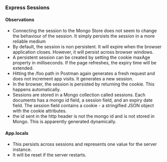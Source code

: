 ### Express Sessions 

#### Observations
- Connecting the session to the Mongo Store does not seem to change the behaviour of the session. It simply persists the session in a more reliable medium 
- By default, the session is non persistent. It will expire when the browser application closes. However, it will persist across browser windows. 
- A persistent session can be created by setting the cookie maxAge property in milliseconds. If the page refreshes, the expiry time will be extended. 
- Hitting the /foo path in Postman again generates a fresh request and does not increment app visits. It generates a new session.
- In the browser, the session is persisted by returning the cookie. This happens automatically. 
- Sessions are stored in a Mongo collection called sessions. Each documents has a mongo id field, a session field, and an expiry date field. The session field contains a cookie - a stringified JSON object with the cookie attributes. 
- the id sent in the http header is not the mongo id and is not stored in Mongo. This is apparently generated dynamically. 

#### App.locals
- This persists across sessions and represents one value for the server instance. 
- It will be reset if the server restarts. 
